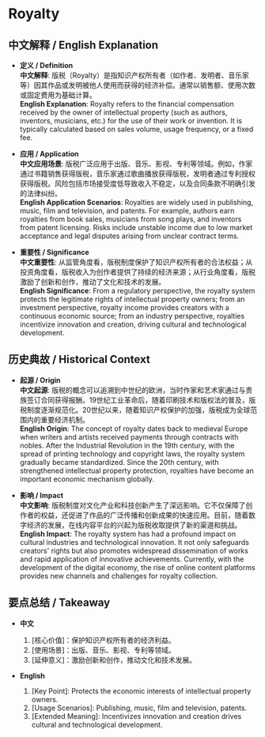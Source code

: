 # Royalty

## 中文解释 / English Explanation

* **定义 / Definition**  
  **中文解释**: 版税（Royalty）是指知识产权所有者（如作者、发明者、音乐家等）因其作品或发明被他人使用而获得的经济补偿。通常以销售额、使用次数或固定费用为基础计算。  
  **English Explanation**: Royalty refers to the financial compensation received by the owner of intellectual property (such as authors, inventors, musicians, etc.) for the use of their work or invention. It is typically calculated based on sales volume, usage frequency, or a fixed fee.

* **应用 / Application**  
  **中文应用场景**: 版税广泛应用于出版、音乐、影视、专利等领域。例如，作家通过书籍销售获得版税，音乐家通过歌曲播放获得版税，发明者通过专利授权获得版税。风险包括市场接受度低导致收入不稳定，以及合同条款不明确引发的法律纠纷。  
  **English Application Scenarios**: Royalties are widely used in publishing, music, film and television, and patents. For example, authors earn royalties from book sales, musicians from song plays, and inventors from patent licensing. Risks include unstable income due to low market acceptance and legal disputes arising from unclear contract terms.

* **重要性 / Significance**  
  **中文重要性**: 从监管角度看，版税制度保护了知识产权所有者的合法权益；从投资角度看，版税收入为创作者提供了持续的经济来源；从行业角度看，版税激励了创新和创作，推动了文化和技术的发展。  
  **English Significance**: From a regulatory perspective, the royalty system protects the legitimate rights of intellectual property owners; from an investment perspective, royalty income provides creators with a continuous economic source; from an industry perspective, royalties incentivize innovation and creation, driving cultural and technological development.

## 历史典故 / Historical Context

* **起源 / Origin**  
  **中文起源**: 版税的概念可以追溯到中世纪的欧洲，当时作家和艺术家通过与贵族签订合同获得报酬。19世纪工业革命后，随着印刷技术和版权法的普及，版税制度逐渐规范化。20世纪以来，随着知识产权保护的加强，版税成为全球范围内的重要经济机制。  
  **English Origin**: The concept of royalty dates back to medieval Europe when writers and artists received payments through contracts with nobles. After the Industrial Revolution in the 19th century, with the spread of printing technology and copyright laws, the royalty system gradually became standardized. Since the 20th century, with strengthened intellectual property protection, royalties have become an important economic mechanism globally.

* **影响 / Impact**  
  **中文影响**: 版税制度对文化产业和科技创新产生了深远影响。它不仅保障了创作者的权益，还促进了作品的广泛传播和创新成果的快速应用。目前，随着数字经济的发展，在线内容平台的兴起为版税收取提供了新的渠道和挑战。  
  **English Impact**: The royalty system has had a profound impact on cultural industries and technological innovation. It not only safeguards creators' rights but also promotes widespread dissemination of works and rapid application of innovative achievements. Currently, with the development of the digital economy, the rise of online content platforms provides new channels and challenges for royalty collection.

## 要点总结 / Takeaway

* **中文**  
  1. [核心价值]：保护知识产权所有者的经济利益。
  2. [使用场景]：出版、音乐、影视、专利等领域。
  3. [延伸意义]：激励创新和创作，推动文化和技术发展。

* **English**  
  1. [Key Point]: Protects the economic interests of intellectual property owners.
  2. [Usage Scenarios]: Publishing, music, film and television, patents.
  3. [Extended Meaning]: Incentivizes innovation and creation drives cultural and technological development.